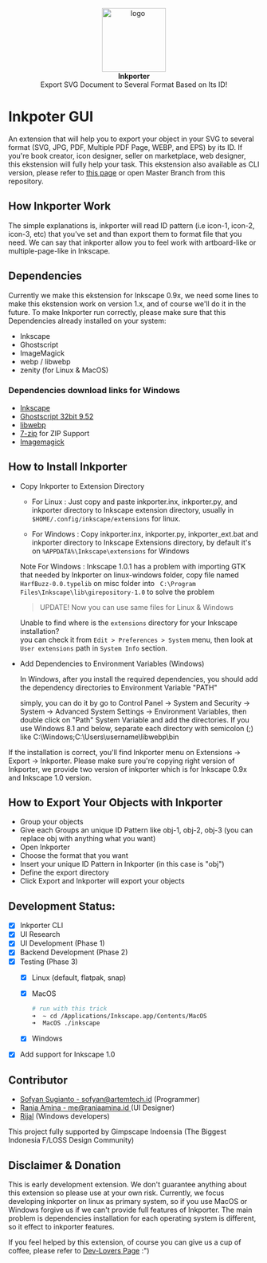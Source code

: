 <p align="center" class="has-mb-6">
<img class="not-gallery-item" height="128" src="linux/inkscape-1.0/inkporter/inkporter.svg" alt="logo">
<br><b>Inkporter</b>
<br>
Export SVG Document to Several Format Based on Its ID!
<br>

# Inkpoter GUI

An extension that will help you to export your object in your SVG to several format (SVG, JPG, PDF, Multiple PDF Page, WEBP, and EPS) by its ID. If you're book creator, icon designer, seller on marketplace, web designer, this ekstension will fully help your task. This ekstension also available as CLI version, please refer to [this page](https://app.gitbook.com/@raniaamina/s/mozelup/tools/inkporter) or open Master Branch from this repository.

## How Inkporter Work

The simple explanations is, inkporter will read ID pattern (i.e icon-1, icon-2, icon-3, etc) that you've set and than export them to format file that you need. We can say that inkporter allow you to feel work with artboard-like or multiple-page-like in Inkscape. 

## Dependencies

Currently we make this ekstension for Inkscape 0.9x, we need some lines to make this ekstension work on version 1.x, and of course we'll do it in the future. To make Inkporter run correctly, please make sure that this Dependencies already installed on your system:

- Inkscape
- Ghostscript
- ImageMagick
- webp / libwebp
- zenity (for Linux & MacOS)

### Dependencies download links for Windows

- [Inkscape](https://inkscape.org/)
- [Ghostscript 32bit 9.52](https://github.com/ArtifexSoftware/ghostpdl-downloads/releases/download/gs952/gs952w32.exe)
- [libwebp](https://developers.google.com/speed/webp/download)
- [7-zip](https://www.7-zip.org) for ZIP Support
- [Imagemagick](https://imagemagick.org/script/download.php#windows)

## How to Install Inkporter

* Copy Inkporter to Extension Directory
  
  * For Linux : Just copy and paste inkporter.inx, inkporter.py, and inkporter directory to Inkscape extension directory, usually in `$HOME/.config/inkscape/extensions` for linux.
  
  * For Windows : Copy inkporter.inx, inkporter.py, inkporter_ext.bat and inkporter directory to Inkscape Extensions directory, by default it's on `%APPDATA%\Inkscape\extensions` for Windows
  
  Note For Windows : Inkscape 1.0.1 has a problem with importing GTK that needed by Inkporter on linux-windows folder, copy file named `HarfBuzz-0.0.typelib` on misc folder into ` C:\Program Files\Inkscape\lib\girepository-1.0` to solve the problem
  
  > UPDATE!
  > Now you can use same files for Linux & Windows

  Unable to find where is the `extensions` directory for your Inkscape installation?  
you can check it from `Edit > Preferences > System` menu, then look at `User extensions` path in `System Info` section.

* Add Dependencies to Environment Variables (Windows)
  
  In Windows, after you install the required dependencies, you should add the dependency directories to Environment Variable "PATH"
  
  simply, you can do it by go to Control Panel -> System and Security -> System -> Advanced System Settings -> Environment Variables, then double click on "Path" System Variable and add the directories. If you use Windows 8.1 and below, separate each directory with semicolon (;) like C:\Windows;C:\Users\username\libwebp\bin

If the installation is correct, you'll find Inkporter menu on Extensions -> Export -> Inkporter. Please make sure you're copying right version of Inkporter, we provide two version of inkporter which is for Inkscape 0.9x and Inkscape 1.0 version.

## How to Export Your Objects with Inkporter

* Group your objects
* Give each Groups an unique ID Pattern like obj-1, obj-2, obj-3 (you can replace obj with anything what you want)
* Open Inkporter
* Choose the format that you want
* Insert your unique ID Pattern in Inkporter (in this case is "obj")
* Define the export directory
* Click Export and Inkporter will export your objects

## Development Status:

- [x] Inkporter CLI
- [x] UI Research
- [x] UI Development (Phase 1)
- [x] Backend Development (Phase 2)
- [x] Testing (Phase 3)
  - [x] Linux (default, flatpak, snap)
  - [x] MacOS
    
    ```bash
    # run with this trick
    ➜  ~ cd /Applications/Inkscape.app/Contents/MacOS
    ➜  MacOS ./inkscape
    ```
  - [x] Windows
- [x] Add support for Inkscape 1.0

## Contributor

- [Sofyan Sugianto - sofyan@artemtech.id](mailto://sofyan@artemtech.id) (Programmer)
- [Rania Amina - me@raniaamina.id ](https://raniaamina.id) (UI Designer)
- [Rijal](#) (Windows developers)

This project fully supported by Gimpscape Indoensia (The Biggest Indonesia F/LOSS Design Community)

## Disclaimer & Donation

This is early development extension. We don't guarantee anything about this extension so please use at your own risk. Currently, we focus developing inkporter on linux as primary system, so if you use MacOS or Windows forgive us if we can't provide full features of Inkporter. The main problem is dependencies installation for each operating system is different, so it effect to inkporter features.

If you feel helped by this extension, of course you can give us a cup of coffee, please refer to [Dev-Lovers Page](https://devlovers.netlify.com) :")
